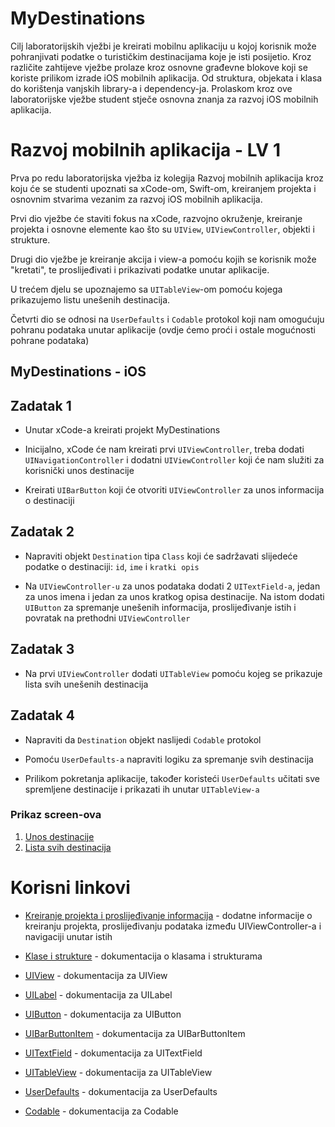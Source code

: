 # MyDestinations

Cilj laboratorijskih vježbi je kreirati mobilnu aplikaciju u kojoj korisnik može pohranjivati podatke o turističkim destinacijama koje je isti posijetio. Kroz različite zahtijeve vježbe prolaze kroz osnovne građevne blokove koji se koriste prilikom izrade iOS mobilnih aplikacija. Od struktura, objekata i klasa do korištenja vanjskih library-a i dependency-ja. Prolaskom kroz ove laboratorijske vježbe student stječe osnovna znanja za razvoj iOS mobilnih aplikacija.

# Razvoj mobilnih aplikacija - LV 1

Prva po redu laboratorijska vježba iz kolegija Razvoj mobilnih aplikacija kroz koju će se studenti upoznati sa xCode-om, Swift-om, kreiranjem projekta i  osnovnim stvarima vezanim za razvoj iOS mobilnih aplikacija.


Prvi dio vježbe će staviti fokus na xCode, razvojno okruženje, kreiranje projekta i osnovne elemente kao što su `UIView`, `UIViewController`, objekti i strukture.

Drugi dio vježbe je kreiranje akcija i view-a pomoću kojih se korisnik može "kretati", te proslijeđivati i prikazivati podatke unutar aplikacije.

U trećem djelu se upoznajemo sa `UITableView`-om pomoću kojega prikazujemo listu unešenih destinacija.

Četvrti dio se odnosi na `UserDefaults` i `Codable` protokol koji nam omogućuju pohranu podataka unutar aplikacije (ovdje ćemo proći i ostale mogućnosti pohrane podataka)
  

## MyDestinations - iOS

## Zadatak 1

- Unutar xCode-a kreirati projekt MyDestinations

- Inicijalno, xCode će nam kreirati prvi `UIViewController`, treba dodati `UINavigationController` i dodatni `UIViewController` koji će nam služiti za korisnički unos destinacije

- Kreirati `UIBarButton` koji će otvoriti `UIViewController` za unos informacija o destinaciji

## Zadatak 2

- Napraviti objekt `Destination` tipa `Class` koji će sadržavati slijedeće podatke o destinaciji: `id`, `ime` i `kratki opis`

- Na `UIViewController-u` za unos podataka dodati 2 `UITextField-a`, jedan za unos imena i jedan za unos kratkog opisa destinacije. Na istom dodati `UIButton` za spremanje unešenih informacija, proslijeđivanje istih i povratak na prethodni `UIViewController`

## Zadatak 3

- Na prvi `UIViewController` dodati `UITableView` pomoću kojeg se prikazuje lista svih unešenih destinacija

## Zadatak 4

- Napraviti da `Destination` objekt naslijedi `Codable` protokol

- Pomoću `UserDefaults-a` napraviti logiku za spremanje svih destinacija

- Prilikom pokretanja aplikacije, također koristeći `UserDefaults` učitati sve spremljene destinacije i prikazati ih unutar `UITableView-a`

### Prikaz screen-ova
1. [Unos destinacije](https://raw.githubusercontent.com/ibarisic05/MyDestinations-v1/main/photos/unos_destinacija.png)
2. [Lista svih destinacija](https://raw.githubusercontent.com/ibarisic05/MyDestinations-v1/main/photos/lista_destinacija.png)

# Korisni linkovi

- [Kreiranje projekta i proslijeđivanje informacija](https://bit.ly/2LFkzA9) - dodatne informacije o kreiranju projekta, proslijeđivanju podataka između UIViewController-a i navigaciji unutar istih

- [Klase i strukture](https://docs.swift.org/swift-book/LanguageGuide/ClassesAndStructures.html) - dokumentacija o klasama i strukturama

- [UIView](https://developer.apple.com/documentation/uikit/uiview) - dokumentacija za UIView

- [UILabel](https://developer.apple.com/documentation/uikit/uilabel) - dokumentacija za UILabel

- [UIButton](https://developer.apple.com/documentation/uikit/uibutton) - dokumentacija za UIButton

- [UIBarButtonItem](https://developer.apple.com/documentation/uikit/uibarbuttonitem) - dokumentacija za UIBarButtonItem

- [UITextField](https://apple.co/2LzaJzE) - dokumentacija za UITextField

- [UITableView](https://developer.apple.com/documentation/uikit/uitableview) - dokumentacija za UITableView

- [UserDefaults](https://developer.apple.com/documentation/foundation/userdefaults) - dokumentacija za UserDefaults

- [Codable](https://developer.apple.com/documentation/swift/codable) - dokumentacija za Codable
